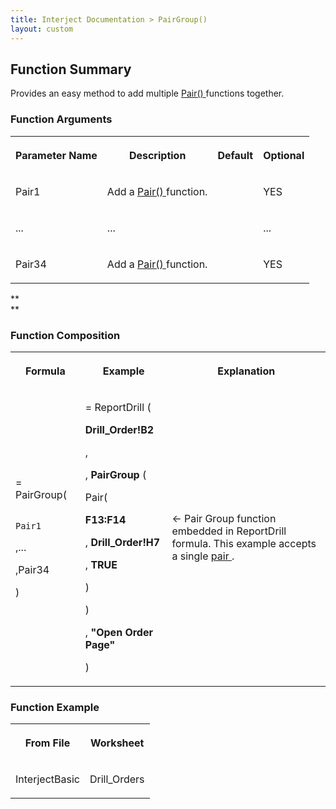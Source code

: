 ```yaml
---
title: Interject Documentation > PairGroup()
layout: custom
---
```

##  Function Summary

Provides an easy method to add multiple [ Pair() ](/wIndex/81756188.html)
functions together.

###  Function Arguments  
  
<table>  
<tr>  
<th>

Parameter Name

</th>  
<th>

Description

</th>  
<th>

Default

</th>  
<th>

Optional

</th> </tr>  
<tr>  
<td>

Pair1

</td>  
<td>

Add a [ Pair() ](/wIndex/81756188.html) function.

</td>  
<td>

  

</td>  
<td>

YES

</td> </tr>  
<tr>  
<td>

...

</td>  
<td>

...

</td>  
<td>

  

</td>  
<td>

...

</td> </tr>  
<tr>  
<td>

Pair34  
</td>  
<td>

Add a  [ Pair() ](/wIndex/81756188.html) function.  
</td>  
<td>

  

</td>  
<td>

YES  
</td> </tr> </table>

**  
**

###  Function Composition  
  
<table>  
<tr>  
<th>

Formula

</th>  
<th>

Example

</th>  
<th>

Explanation

</th> </tr>  
<tr>  
<td>

= PairGroup(

    
    
                Pair1

,...

,Pair34

)

</td>  
<td>

=  ReportDrill  (

**Drill_Order!B2**

,

, **PairGroup** (

Pair(

**F13:F14**

,  **Drill_Order!H7**

,  **TRUE**

)

)

,  **"Open Order Page"**

)

</td>  
<td>

  

  

  

← Pair Group function embedded in ReportDrill formula. This example accepts a
single [ pair ](/wIndex/81756188.html) .

</td> </tr> </table>

  

###  Function Example  
  
<table>  
<tr>  
<th>

From File

</th>  
<th>

Worksheet

</th> </tr>  
<tr>  
<td>

InterjectBasic

</td>  
<td>

Drill_Orders

</td> </tr> </table>

